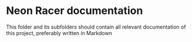 # Neon Racer documentation

This folder and its subfolders should contain all relevant documentation of this project, preferably written in Markdown
